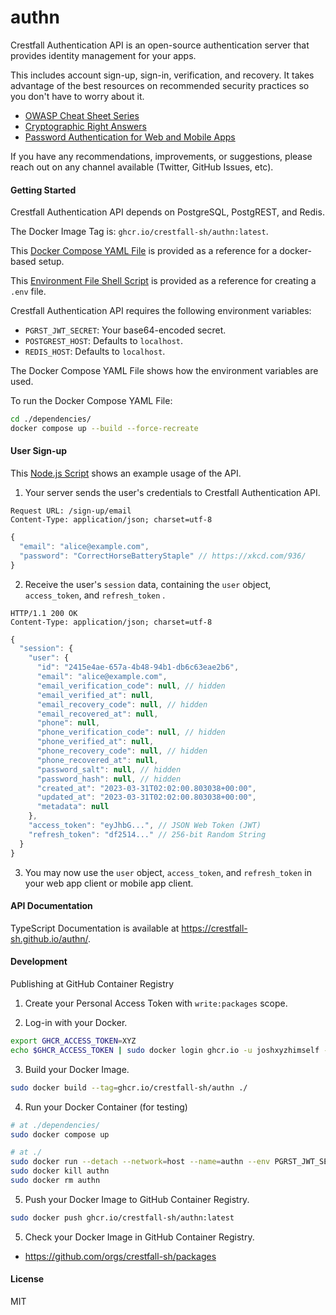 # authn

Crestfall Authentication API is an open-source authentication server that provides identity management for your apps.

This includes account sign-up, sign-in, verification, and recovery. It takes advantage of the best resources on recommended security practices so you don't have to worry about it.

- [OWASP Cheat Sheet Series](https://cheatsheetseries.owasp.org/)
- [Cryptographic Right Answers](https://latacora.micro.blog/2018/04/03/cryptographic-right-answers.html)
- [Password Authentication for Web and Mobile Apps](https://dchest.com/authbook/)

If you have any recommendations, improvements, or suggestions, please reach out on any channel available (Twitter, GitHub Issues, etc).

#### Getting Started

Crestfall Authentication API depends on PostgreSQL, PostgREST, and Redis.

The Docker Image Tag is: `ghcr.io/crestfall-sh/authn:latest`.

This [Docker Compose YAML File](./dependencies//docker-compose.yml) is provided as a reference for a docker-based setup.

This [Environment File Shell Script](./env.sh) is provided as a reference for creating a `.env` file.

Crestfall Authentication API requires the following environment variables:

- `PGRST_JWT_SECRET`: Your base64-encoded secret.
- `POSTGREST_HOST`: Defaults to `localhost`.
- `REDIS_HOST`: Defaults to `localhost`.

The Docker Compose YAML File shows how the environment variables are used.

To run the Docker Compose YAML File:

```sh
cd ./dependencies/
docker compose up --build --force-recreate
```

#### User Sign-up

This [Node.js Script](./index.test.mjs) shows an example usage of the API.

1. Your server sends the user's credentials to Crestfall Authentication API.

```
Request URL: /sign-up/email
Content-Type: application/json; charset=utf-8
```

```js
{
  "email": "alice@example.com",
  "password": "CorrectHorseBatteryStaple" // https://xkcd.com/936/
}
```

2. Receive the user's `session` data, containing the `user` object, `access_token`, and `refresh_token` .

```
HTTP/1.1 200 OK
Content-Type: application/json; charset=utf-8
```

```js
{
  "session": {
    "user": {
      "id": "2415e4ae-657a-4b48-94b1-db6c63eae2b6",
      "email": "alice@example.com",
      "email_verification_code": null, // hidden
      "email_verified_at": null,
      "email_recovery_code": null, // hidden
      "email_recovered_at": null,
      "phone": null,
      "phone_verification_code": null, // hidden
      "phone_verified_at": null,
      "phone_recovery_code": null, // hidden
      "phone_recovered_at": null,
      "password_salt": null, // hidden
      "password_hash": null, // hidden
      "created_at": "2023-03-31T02:02:00.803038+00:00",
      "updated_at": "2023-03-31T02:02:00.803038+00:00",
      "metadata": null
    },
    "access_token": "eyJhbG...", // JSON Web Token (JWT)
    "refresh_token": "df2514..." // 256-bit Random String
  }
}
```

3. You may now use the `user` object, `access_token`, and `refresh_token` in your web app client or mobile app client.

#### API Documentation

TypeScript Documentation is available at https://crestfall-sh.github.io/authn/.

#### Development

Publishing at GitHub Container Registry

1. Create your Personal Access Token with `write:packages` scope.

2. Log-in with your Docker.

```sh
export GHCR_ACCESS_TOKEN=XYZ
echo $GHCR_ACCESS_TOKEN | sudo docker login ghcr.io -u joshxyzhimself --password-stdin
```

3. Build your Docker Image.

```sh
sudo docker build --tag=ghcr.io/crestfall-sh/authn ./
```

4. Run your Docker Container (for testing)

```sh
# at ./dependencies/
sudo docker compose up
```

```sh
# at ./
sudo docker run --detach --network=host --name=authn --env PGRST_JWT_SECRET=4JLbS4XURTDIxQI6/2Rdw5pEkDuRxwjRZ6h0hsRxuIk= ghcr.io/crestfall-sh/authn
sudo docker kill authn
sudo docker rm authn
```

5. Push your Docker Image to GitHub Container Registry.

```sh
sudo docker push ghcr.io/crestfall-sh/authn:latest
```

5. Check your Docker Image in GitHub Container Registry.

- https://github.com/orgs/crestfall-sh/packages

#### License

MIT
